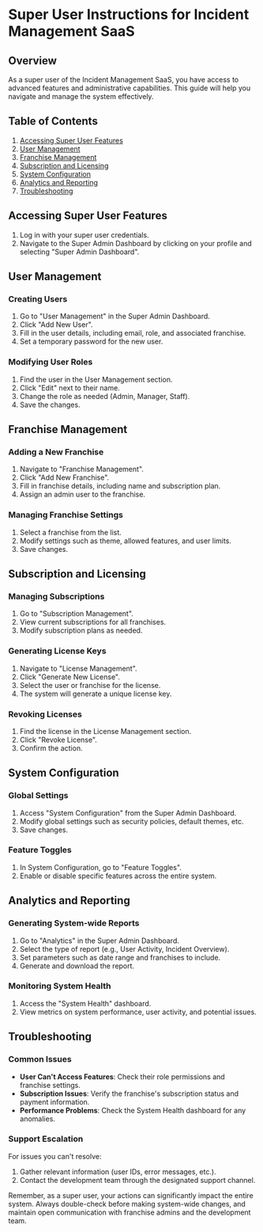 # Super User Instructions for Incident Management SaaS

## Overview

As a super user of the Incident Management SaaS, you have access to advanced features and administrative capabilities. This guide will help you navigate and manage the system effectively.

## Table of Contents

1. [Accessing Super User Features](#accessing-super-user-features)
2. [User Management](#user-management)
3. [Franchise Management](#franchise-management)
4. [Subscription and Licensing](#subscription-and-licensing)
5. [System Configuration](#system-configuration)
6. [Analytics and Reporting](#analytics-and-reporting)
7. [Troubleshooting](#troubleshooting)

## Accessing Super User Features

1. Log in with your super user credentials.
2. Navigate to the Super Admin Dashboard by clicking on your profile and selecting "Super Admin Dashboard".

## User Management

### Creating Users

1. Go to "User Management" in the Super Admin Dashboard.
2. Click "Add New User".
3. Fill in the user details, including email, role, and associated franchise.
4. Set a temporary password for the new user.

### Modifying User Roles

1. Find the user in the User Management section.
2. Click "Edit" next to their name.
3. Change the role as needed (Admin, Manager, Staff).
4. Save the changes.

## Franchise Management

### Adding a New Franchise

1. Navigate to "Franchise Management".
2. Click "Add New Franchise".
3. Fill in franchise details, including name and subscription plan.
4. Assign an admin user to the franchise.

### Managing Franchise Settings

1. Select a franchise from the list.
2. Modify settings such as theme, allowed features, and user limits.
3. Save changes.

## Subscription and Licensing

### Managing Subscriptions

1. Go to "Subscription Management".
2. View current subscriptions for all franchises.
3. Modify subscription plans as needed.

### Generating License Keys

1. Navigate to "License Management".
2. Click "Generate New License".
3. Select the user or franchise for the license.
4. The system will generate a unique license key.

### Revoking Licenses

1. Find the license in the License Management section.
2. Click "Revoke License".
3. Confirm the action.

## System Configuration

### Global Settings

1. Access "System Configuration" from the Super Admin Dashboard.
2. Modify global settings such as security policies, default themes, etc.
3. Save changes.

### Feature Toggles

1. In System Configuration, go to "Feature Toggles".
2. Enable or disable specific features across the entire system.

## Analytics and Reporting

### Generating System-wide Reports

1. Go to "Analytics" in the Super Admin Dashboard.
2. Select the type of report (e.g., User Activity, Incident Overview).
3. Set parameters such as date range and franchises to include.
4. Generate and download the report.

### Monitoring System Health

1. Access the "System Health" dashboard.
2. View metrics on system performance, user activity, and potential issues.

## Troubleshooting

### Common Issues

- **User Can't Access Features**: Check their role permissions and franchise settings.
- **Subscription Issues**: Verify the franchise's subscription status and payment information.
- **Performance Problems**: Check the System Health dashboard for any anomalies.

### Support Escalation

For issues you can't resolve:
1. Gather relevant information (user IDs, error messages, etc.).
2. Contact the development team through the designated support channel.

Remember, as a super user, your actions can significantly impact the entire system. Always double-check before making system-wide changes, and maintain open communication with franchise admins and the development team.